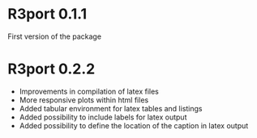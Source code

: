 # R3port 0.1.1

First version of the package

# R3port 0.2.2

- Improvements in compilation of latex files
- More responsive plots within html files
- Added tabular environment for latex tables and listings
- Added possibility to include labels for latex output
- Added possibility to define the location of the caption in latex output
